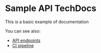# Sample API TechDocs

This is a basic example of documentation

You can see also:

- [API endpoints](endpoints.md)
- [CI pipeline](ci-pipeline.md)
